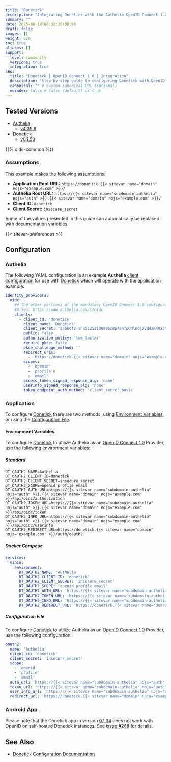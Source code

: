 ```yaml
---
title: "Donetick"
description: "Integrating Donetick with the Authelia OpenID Connect 1.0 Provider."
summary: ""
date: 2025-08-19T08:32:16+00:00
draft: false
images: []
weight: 620
toc: true
aliases: []
support:
  level: community
  versions: true
  integration: true
seo:
  title: "Donetick | OpenID Connect 1.0 | Integration"
  description: "Step-by-step guide to configuring Donetick with OpenID Connect 1.0 for secure SSO. Enhance your login flow using Authelia’s modern identity management."
  canonical: "" # custom canonical URL (optional)
  noindex: false # false (default) or true
---
```


## Tested Versions

- [Authelia]
  - [v4.39.8](https://github.com/authelia/authelia/releases/tag/v4.39.8)
- [Donetick]
  - [v0.1.53](https://github.com/donetick/donetick/releases/tag/v0.1.53)

{{% oidc-common %}}

### Assumptions

This example makes the following assumptions:

- __Application Root URL:__ `https://donetick.{{< sitevar name="domain" nojs="example.com" >}}/`
- __Authelia Root URL:__ `https://{{< sitevar name="subdomain-authelia" nojs="auth" >}}.{{< sitevar name="domain" nojs="example.com" >}}/`
- __Client ID:__ `donetick`
- __Client Secret:__ `insecure_secret`

Some of the values presented in this guide can automatically be replaced with documentation variables.

{{< sitevar-preferences >}}

## Configuration

### Authelia

The following YAML configuration is an example __Authelia__ [client configuration] for use with [Donetick] which will
operate with the application example:

```yaml {title="configuration.yml"}
identity_providers:
  oidc:
    ## The other portions of the mandatory OpenID Connect 1.0 configuration go here.
    ## See: https://www.authelia.com/c/oidc
    clients:
      - client_id: 'donetick'
        client_name: 'Donetick'
        client_secret: '$pbkdf2-sha512$310000$c8p78n7pUMln0jzvd4aK4Q$JNRBzwAo0ek5qKn50cFzzvE9RXV88h1wJn5KGiHrD0YKtZaR/nCb2CJPOsKaPK0hjf.9yHxzQGZziziccp6Yng'  # The digest of 'insecure_secret'.
        public: false
        authorization_policy: 'two_factor'
        require_pkce: false
        pkce_challenge_method: ''
        redirect_uris:
          - 'https://donetick.{{< sitevar name="domain" nojs="example.com" >}}/auth/oauth2'
        scopes:
          - 'openid'
          - 'profile'A
          - 'email'
        access_token_signed_response_alg: 'none'
        userinfo_signed_response_alg: 'none'
        token_endpoint_auth_method: 'client_secret_basic'
```

### Application

To configure [Donetick] there are two methods, using [Environment Variables](#environment-variables), or using the
[Configuration File](#configuration-file).

#### Environment Variables

To configure [Donetick] to utilize Authelia as an [OpenID Connect 1.0] Provider, use the following environment variables:

##### Standard

```shell {title=".env"}
DT_OAUTH2_NAME=Authelia
DT_OAUTH2_CLIENT_ID=donetick
DT_OAUTH2_CLIENT_SECRET=insecure_secret
DT_OAUTH2_SCOPE=openid profile email
DT_OAUTH2_AUTH_URL=https://{{< sitevar name="subdomain-authelia" nojs="auth" >}}.{{< sitevar name="domain" nojs="example.com" >}}/api/oidc/authorization
DT_OAUTH2_TOKEN_URL=https://{{< sitevar name="subdomain-authelia" nojs="auth" >}}.{{< sitevar name="domain" nojs="example.com" >}}/api/oidc/token
DT_OAUTH2_INFO_URL=https://{{< sitevar name="subdomain-authelia" nojs="auth" >}}.{{< sitevar name="domain" nojs="example.com" >}}/api/oidc/userinfo
DT_OAUTH2_REDIRECT_URL=https://donetick.{{< sitevar name="domain" nojs="example.com" >}}/auth/oauth2
```

##### Docker Compose

```yaml {title="compose.yml"}
services:
  minio:
    environment:
      DT_OAUTH2_NAME: 'Authelia'
      DT_OAUTH2_CLIENT_ID: 'donetick'
      DT_OAUTH2_CLIENT_SECRET: 'insecure_secret'
      DT_OAUTH2_SCOPE: 'openid profile email'
      DT_OAUTH2_AUTH_URL: 'https://{{< sitevar name="subdomain-authelia" nojs="auth" >}}.{{< sitevar name="domain" nojs="example.com" >}}/api/oidc/authorization'
      DT_OAUTH2_TOKEN_URL: 'https://{{< sitevar name="subdomain-authelia" nojs="auth" >}}.{{< sitevar name="domain" nojs="example.com" >}}/api/oidc/token'
      DT_OAUTH2_INFO_URL: 'https://{{< sitevar name="subdomain-authelia" nojs="auth" >}}.{{< sitevar name="domain" nojs="example.com" >}}/api/oidc/userinfo'
      DT_OAUTH2_REDIRECT_URL: 'https://donetick.{{< sitevar name="domain" nojs="example.com" >}}/auth/oauth2'
```

##### Configuration File

To configure [Donetick] to utilize Authelia as an [OpenID Connect 1.0] Provider, use the following configuration:

```yaml {title="selfhosted.yml"}
oauth2:
  name: 'Authelia'
  client_id: 'donetick'
  client_secret: 'insecure_secret'
  scope:
    - 'openid'
    - 'profile'
    - 'email'
  auth_url: 'https://{{< sitevar name="subdomain-authelia" nojs="auth" >}}.{{< sitevar name="domain" nojs="example.com" >}}/api/oidc/authorization'
  token_url: 'https://{{< sitevar name="subdomain-authelia" nojs="auth" >}}.{{< sitevar name="domain" nojs="example.com" >}}/api/oidc/token'
  user_info_url: 'https://{{< sitevar name="subdomain-authelia" nojs="auth" >}}.{{< sitevar name="domain" nojs="example.com" >}}/api/oidc/userinfo'
  redirect_url: 'https://donetick.{{< sitevar name="domain" nojs="example.com" >}}/auth/oauth2'

```

### Android App

Please note that the Donetick app in version [0.1.34](https://github.com/donetick/donetick/releases/tag/v0.1.34) does not work with OpenID on self-hosted Donetick instances. See [issue #268](https://github.com/donetick/donetick/issues/268) for details.


## See Also

- [Donetick Configuration Documentation](https://docs.donetick.com/getting-started/configration)

[Donetick]: https://miniflux.app/index.html
[Authelia]: https://www.authelia.com
[OpenID Connect 1.0]: ../../introduction.md
[client configuration]: ../../../../configuration/identity-providers/openid-connect/clients.md
